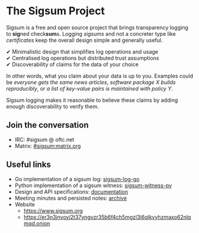 # The Sigsum Project
Sigsum is a free and open source project that brings transparency logging to
**sig**ned check**sum**s.  Logging _sigsums_ and not a concreter type like
_certificates_ keep the overall design simple and generally useful.

&#10004; Minimalistic design that simplifies log operations and usage </br>
&#10004; Centralised log operations but distributed trust assumptions </br>
&#10004; Discoverability of claims for the data of your choice</br>

In other words, what you claim about your data is up to you.  Examples could be 
	_everyone gets the same news articles_,
	_software package X builds reproducibly_, or
	_a list of key-value pairs is maintained with policy Y_.

Sigsum logging makes it reasonable to believe these claims by adding enough
discoverability to verify them.

## Join the conversation
- IRC: \#sigsum @ oftc.net
- Matrix: [#sigsum:matrix.org](https://app.element.io/#/room/#sigsum:matrix.org)

## Useful links
- Go implementation of a sigsum log: [sigsum-log-go](https://github.com/sigsum/sigsum-log-go)
- Python implementation of a sigsum witness: [sigsum-witness-py](https://github.com/sigsum/sigsum-witness-py)
- Design and API specifications: [documentation](https://github.com/sigsum/sigsum/tree/main/doc)
- Meeting minutes and persisted notes: [archive](https://github.com/sigsum/sigsum/tree/main/archive)
- Website
	- https://www.sigsum.org
	- https://er3n3jnvoyj2t37yngvzr35b6f4ch5mgzl3i6qlkvyhzmaxo62nlqmqd.onion
